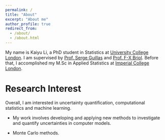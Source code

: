 ```yaml
---
permalink: /
title: "About"
excerpt: "About me"
author_profile: true
redirect_from: 
  - /about/
  - /about.html
---
```


My name is Kaiyu Li, a PhD student in Statistics at [University College London](https://www.ucl.ac.uk). I am supervised by [Prof. Serge Guillas](http://www.homepages.ucl.ac.uk/~ucaksgu/) and [Prof. F-X Briol](https://fxbriol.github.io). Before that, I accomplished my M.Sc in Applied Statistics at [Imperial College London](http://www.imperial.ac.uk). 

Research Interest
======
Overall, I am interested in uncertainty quantification, computational statistics and machine learning. 

- My work involves developing and applying new methods to investigate and quantify uncertainties in computer models.

- Monte Carlo methods.






